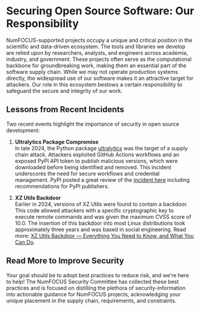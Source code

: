 # Securing Open Source Software: Our Responsibility

NumFOCUS-supported projects occupy a unique and critical position in the scientific and data-driven ecosystem. The tools and libraries we develop are relied upon by researchers, analysts, and engineers across academia, industry, and government. These projects often serve as the computational backbone for groundbreaking work, making them an essential part of the software supply chain. While we may not operate production systems directly, the widespread use of our software makes it an attractive target for attackers. Our role in this ecosystem bestows a certain responsibility to safeguard the secure and integrity of our work.

## Lessons from Recent Incidents

Two recent events highlight the importance of security in open source development:

1. **Ultralytics Package Compromise**  
   In late 2024, the Python package [ultralytics](https://github.com/ultralytics/ultralytics) was the target of a supply chain attack. Attackers exploited GitHub Actions workflows and an exposed PyPI API token to publish malicious versions, which were downloaded before being identified and removed. This incident underscores the need for secure workflows and credential management. PyPI posted a great review of the [incident here](https://blog.pypi.org/posts/2024-12-11-ultralytics-attack-analysis/) including recommendations for PyPI publishers.

2. **XZ Utils Backdoor**  
   Earlier in 2024, versions of XZ Utils were found to contain a backdoor. This code allowed attackers with a specific cryptographic key to execute remote commands and was given the maximum CVSS score of 10.0. The insertion of this backdoor into most Linux distributions took approximately three years and was based in social engineering. Read more: [XZ Utils Backdoor — Everything You Need to Know, and What You Can Do](https://www.akamai.com/blog/security-research/critical-linux-backdoor-xz-utils-discovered-what-to-know).

## Read More to Improve Security

Your goal should be to adopt best practices to reduce risk, and we're here to help! The NumFOCUS Security Committee has collected these best practices and is focused on distilling the plethora of security-information into actionable guidance for NumFOCUS projects, acknowledging your unique placement in the supply chain, requirements, and constraints.